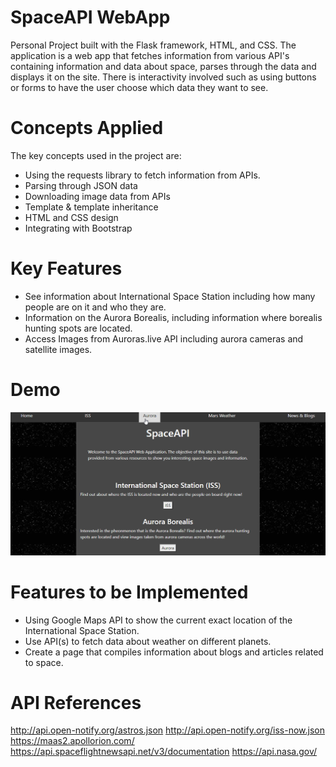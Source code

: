 # SpaceAPI WebApp
Personal Project built with the Flask framework, HTML, and CSS. The application is a web app that fetches information from various API's containing information and data about space, parses through the data and displays it on the site. There is interactivity involved such as using buttons or forms to have the user choose which data they want to see. 

# Concepts Applied
The key concepts used in the project are:
- Using the requests library to fetch information from APIs.
- Parsing through JSON data 
- Downloading image data from APIs
- Template & template inheritance
- HTML and CSS design
- Integrating with Bootstrap

# Key Features
- See information about International Space Station including how many people are on it and who they are. 
- Information on the Aurora Borealis, including information where borealis hunting spots are located.
- Access Images from Auroras.live API including aurora cameras and satellite images. 


# Demo
<img src='demo.gif' title='Demo' width='' alt='Video Demo' />

# Features to be Implemented
- Using Google Maps API to show the current exact location of the International Space Station.
- Use API(s) to fetch data about weather on different planets.
- Create a page that compiles information about blogs and articles related to space. 

# API References
   
http://api.open-notify.org/astros.json
http://api.open-notify.org/iss-now.json
https://maas2.apollorion.com/
https://api.spaceflightnewsapi.net/v3/documentation
https://api.nasa.gov/
